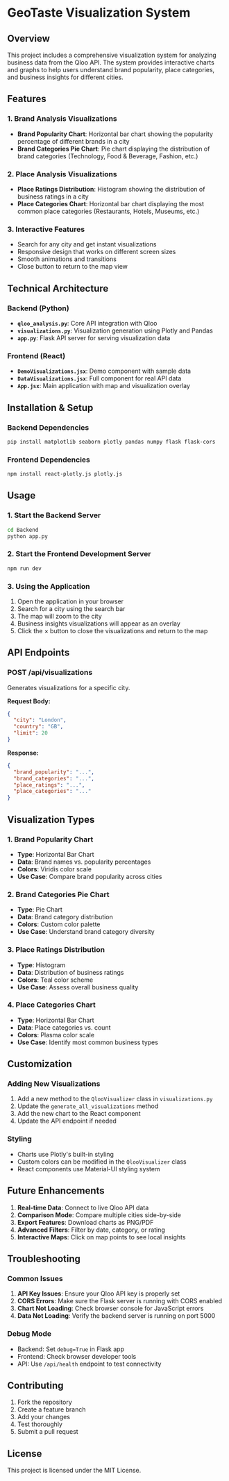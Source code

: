 # GeoTaste Visualization System

## Overview
This project includes a comprehensive visualization system for analyzing business data from the Qloo API. The system provides interactive charts and graphs to help users understand brand popularity, place categories, and business insights for different cities.

## Features

### 1. Brand Analysis Visualizations
- **Brand Popularity Chart**: Horizontal bar chart showing the popularity percentage of different brands in a city
- **Brand Categories Pie Chart**: Pie chart displaying the distribution of brand categories (Technology, Food & Beverage, Fashion, etc.)

### 2. Place Analysis Visualizations
- **Place Ratings Distribution**: Histogram showing the distribution of business ratings in a city
- **Place Categories Chart**: Horizontal bar chart displaying the most common place categories (Restaurants, Hotels, Museums, etc.)

### 3. Interactive Features
- Search for any city and get instant visualizations
- Responsive design that works on different screen sizes
- Smooth animations and transitions
- Close button to return to the map view

## Technical Architecture

### Backend (Python)
- **`qloo_analysis.py`**: Core API integration with Qloo
- **`visualizations.py`**: Visualization generation using Plotly and Pandas
- **`app.py`**: Flask API server for serving visualization data

### Frontend (React)
- **`DemoVisualizations.jsx`**: Demo component with sample data
- **`DataVisualizations.jsx`**: Full component for real API data
- **`App.jsx`**: Main application with map and visualization overlay

## Installation & Setup

### Backend Dependencies
```bash
pip install matplotlib seaborn plotly pandas numpy flask flask-cors
```

### Frontend Dependencies
```bash
npm install react-plotly.js plotly.js
```

## Usage

### 1. Start the Backend Server
```bash
cd Backend
python app.py
```

### 2. Start the Frontend Development Server
```bash
npm run dev
```

### 3. Using the Application
1. Open the application in your browser
2. Search for a city using the search bar
3. The map will zoom to the city
4. Business insights visualizations will appear as an overlay
5. Click the × button to close the visualizations and return to the map

## API Endpoints

### POST /api/visualizations
Generates visualizations for a specific city.

**Request Body:**
```json
{
  "city": "London",
  "country": "GB",
  "limit": 20
}
```

**Response:**
```json
{
  "brand_popularity": "...",
  "brand_categories": "...",
  "place_ratings": "...",
  "place_categories": "..."
}
```

## Visualization Types

### 1. Brand Popularity Chart
- **Type**: Horizontal Bar Chart
- **Data**: Brand names vs. popularity percentages
- **Colors**: Viridis color scale
- **Use Case**: Compare brand popularity across cities

### 2. Brand Categories Pie Chart
- **Type**: Pie Chart
- **Data**: Brand category distribution
- **Colors**: Custom color palette
- **Use Case**: Understand brand category diversity

### 3. Place Ratings Distribution
- **Type**: Histogram
- **Data**: Distribution of business ratings
- **Colors**: Teal color scheme
- **Use Case**: Assess overall business quality

### 4. Place Categories Chart
- **Type**: Horizontal Bar Chart
- **Data**: Place categories vs. count
- **Colors**: Plasma color scale
- **Use Case**: Identify most common business types

## Customization

### Adding New Visualizations
1. Add a new method to the `QlooVisualizer` class in `visualizations.py`
2. Update the `generate_all_visualizations` method
3. Add the new chart to the React component
4. Update the API endpoint if needed

### Styling
- Charts use Plotly's built-in styling
- Custom colors can be modified in the `QlooVisualizer` class
- React components use Material-UI styling system

## Future Enhancements

1. **Real-time Data**: Connect to live Qloo API data
2. **Comparison Mode**: Compare multiple cities side-by-side
3. **Export Features**: Download charts as PNG/PDF
4. **Advanced Filters**: Filter by date, category, or rating
5. **Interactive Maps**: Click on map points to see local insights

## Troubleshooting

### Common Issues
1. **API Key Issues**: Ensure your Qloo API key is properly set
2. **CORS Errors**: Make sure the Flask server is running with CORS enabled
3. **Chart Not Loading**: Check browser console for JavaScript errors
4. **Data Not Loading**: Verify the backend server is running on port 5000

### Debug Mode
- Backend: Set `debug=True` in Flask app
- Frontend: Check browser developer tools
- API: Use `/api/health` endpoint to test connectivity

## Contributing
1. Fork the repository
2. Create a feature branch
3. Add your changes
4. Test thoroughly
5. Submit a pull request

## License
This project is licensed under the MIT License. 